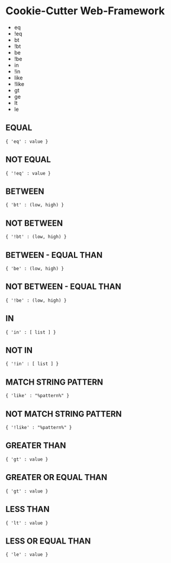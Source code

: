 # Cookie-Cutter Web-Framework
* eq
* !eq
* bt
* !bt
* be
* !be
* in
* !in
* like
* !like
* gt
* ge
* lt
* le




## EQUAL
```
{ 'eq' : value }
```

## NOT EQUAL
```
{ '!eq' : value }
```

## BETWEEN
```
{ 'bt' : (low, high) }
```

## NOT BETWEEN
```
{ '!bt' : (low, high) }
```

## BETWEEN - EQUAL THAN
```
{ 'be' : (low, high) }
```

## NOT BETWEEN - EQUAL THAN
```
{ '!be' : (low, high) }
```

## IN
```
{ 'in' : [ list ] }
```

## NOT IN
```
{ '!in' : [ list ] }
```

## MATCH STRING PATTERN
```
{ 'like' : "%pattern%" }
```

## NOT MATCH STRING PATTERN
```
{ '!like' : "%pattern%" }
```

## GREATER THAN
```
{ 'gt' : value }
```

## GREATER OR EQUAL THAN
```
{ 'gt' : value }
```

## LESS THAN
```
{ 'lt' : value }
```

## LESS OR EQUAL THAN
```
{ 'le' : value }
```
